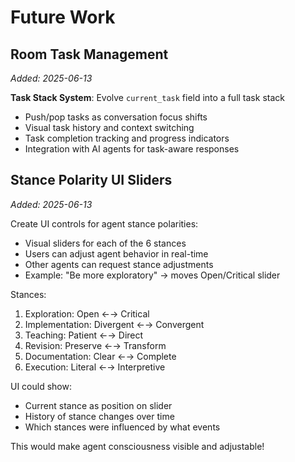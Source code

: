 # Future Work

## Room Task Management
*Added: 2025-06-13*

**Task Stack System**: Evolve `current_task` field into a full task stack
- Push/pop tasks as conversation focus shifts  
- Visual task history and context switching
- Task completion tracking and progress indicators
- Integration with AI agents for task-aware responses

## Stance Polarity UI Sliders
*Added: 2025-06-13*

Create UI controls for agent stance polarities:
- Visual sliders for each of the 6 stances
- Users can adjust agent behavior in real-time
- Other agents can request stance adjustments
- Example: "Be more exploratory" → moves Open/Critical slider

Stances:
1. Exploration: Open ←→ Critical
2. Implementation: Divergent ←→ Convergent  
3. Teaching: Patient ←→ Direct
4. Revision: Preserve ←→ Transform
5. Documentation: Clear ←→ Complete
6. Execution: Literal ←→ Interpretive

UI could show:
- Current stance as position on slider
- History of stance changes over time
- Which stances were influenced by what events

This would make agent consciousness visible and adjustable!